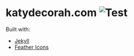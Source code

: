 # katydecorah.com ![Test](https://github.com/katydecorah/katydecorah.github.io/workflows/Test/badge.svg)

Built with:

- [Jekyll](https://jekyllrb.com/)
- [Feather Icons](https://feathericons.com/)
